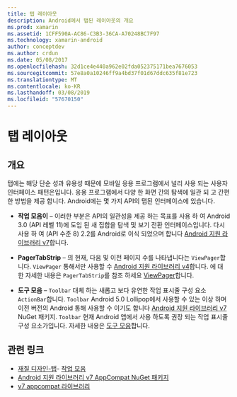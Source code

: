 ```yaml
---
title: 탭 레이아웃
description: Android에서 탭된 레이아웃의 개요
ms.prod: xamarin
ms.assetid: 1CFF590A-AC86-C3B3-36CA-A70248BC7F97
ms.technology: xamarin-android
author: conceptdev
ms.author: crdun
ms.date: 05/08/2017
ms.openlocfilehash: 32d1ce4e440a962e02fda052375171bea7676053
ms.sourcegitcommit: 57e8a0a10246ff9a4bd37f01d67ddc635f81e723
ms.translationtype: MT
ms.contentlocale: ko-KR
ms.lasthandoff: 03/08/2019
ms.locfileid: "57670150"
---
```

# <a name="tabbed-layouts"></a>탭 레이아웃


## <a name="overview"></a>개요

탭에는 해당 단순 성과 유용성 때문에 모바일 응용 프로그램에서 널리 사용 되는 사용자 인터페이스 패턴은입니다. 응용 프로그램에서 다양 한 화면 간의 탐색에 일관 되 고 간편한 방법을 제공 합니다. Android에는 몇 가지 API의 탭된 인터페이스에 있습니다. 

-   **작업 모음이** &ndash; 이러한 부분은 API의 일관성을 제공 하는 목표를 사용 하 여 Android 3.0 (API 레벨 11)에 도입 된 새 집합을 탐색 및 보기 전환 인터페이스입니다. 다시 사용 하 여 (API 수준 8) 2.2를 Android로 이식 되었으며 합니다 [Android 지원 라이브러리 v7](https://www.nuget.org/packages/Xamarin.Android.Support.v7.AppCompat/)합니다. 

-   **PagerTabStrip** &ndash; 의 현재, 다음 및 이전 페이지 수를 나타냅니다는 `ViewPager`합니다. `ViewPager` 통해서만 사용할 수 [Android 지원 라이브러리 v4](https://www.nuget.org/packages/Xamarin.Android.Support.v4/)합니다.
     에 대 한 자세한 내용은 `PagerTabStrip`를 참조 하세요 [ViewPager](~/android/user-interface/controls/view-pager/index.md)합니다.

-   **도구 모음** &ndash; `Toolbar` 대체 하는 새롭고 보다 유연한 작업 표시줄 구성 요소 `ActionBar`합니다. `Toolbar` Android 5.0 Lollipop에서 사용할 수 있는 이상 하며 이전 버전의 Android 통해 사용할 수 이기도 합니다 [Android 지원 라이브러리 v7](https://www.nuget.org/packages/Xamarin.Android.Support.v7.AppCompat/) NuGet 패키지. 
    `Toolbar` 현재 Android 앱에서 사용 하도록 권장 되는 작업 표시줄 구성 요소가입니다.
    자세한 내용은 [도구 모음](~/android/user-interface/controls/tool-bar/index.md)합니다. 



## <a name="related-links"></a>관련 링크

- [재질 디자인-탭](https://material.io/guidelines/components/tabs.html)- [작업 모음](https://developer.android.com/guide/topics/ui/actionbar.html)
- [Android 지원 라이브러리 v7 AppCompat NuGet 패키지](https://www.nuget.org/packages/Xamarin.Android.Support.v7.AppCompat/)
- [v7 appcompat 라이브러리](https://developer.android.com/tools/support-library/features.html#v7-appcompat)
